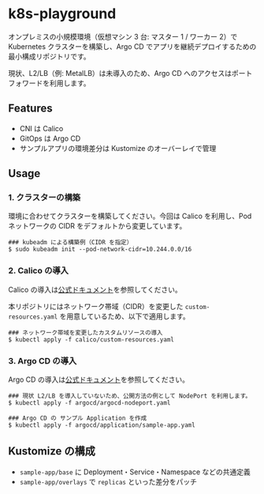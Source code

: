 # k8s-playground

オンプレミスの小規模環境（仮想マシン 3 台: マスター 1 / ワーカー 2）で Kubernetes クラスターを構築し、Argo CD でアプリを継続デプロイするための最小構成リポジトリです。

現状、L2/LB（例: MetalLB）は未導入のため、Argo CD へのアクセスはポートフォワードを利用します。

## Features

- CNI は Calico
- GitOps は Argo CD
- サンプルアプリの環境差分は Kustomize のオーバーレイで管理

## Usage

### 1. クラスターの構築

環境に合わせてクラスターを構築してください。今回は Calico を利用し、Pod ネットワークの CIDR をデフォルトから変更しています。

```shell
### kubeadm による構築例（CIDR を指定）
$ sudo kubeadm init --pod-network-cidr=10.244.0.0/16
```

### 2. Calico の導入

Calico の導入は[公式ドキュメント](https://docs.tigera.io/calico/latest/getting-started/kubernetes/self-managed-onprem/onpremises)を参照してください。

本リポジトリにはネットワーク帯域（CIDR）を変更した `custom-resources.yaml` を用意しているため、以下で適用します。

```shell
### ネットワーク帯域を変更したカスタムリソースの導入
$ kubectl apply -f calico/custom-resources.yaml
```

### 3. Argo CD の導入

Argo CD の導入は[公式ドキュメント](https://argo-cd.readthedocs.io/en/stable/getting_started)を参照してください。

```shell
### 現状 L2/LB を導入していないため、公開方法の例として NodePort を利用します。
$ kubectl apply -f argocd/argocd-nodeport.yaml

### Argo CD の サンプル Application を作成
$ kubectl apply -f argocd/application/sample-app.yaml
```

## Kustomize の構成

- `sample-app/base` に Deployment・Service・Namespace などの共通定義
- `sample-app/overlays` で `replicas` といった差分をパッチ
